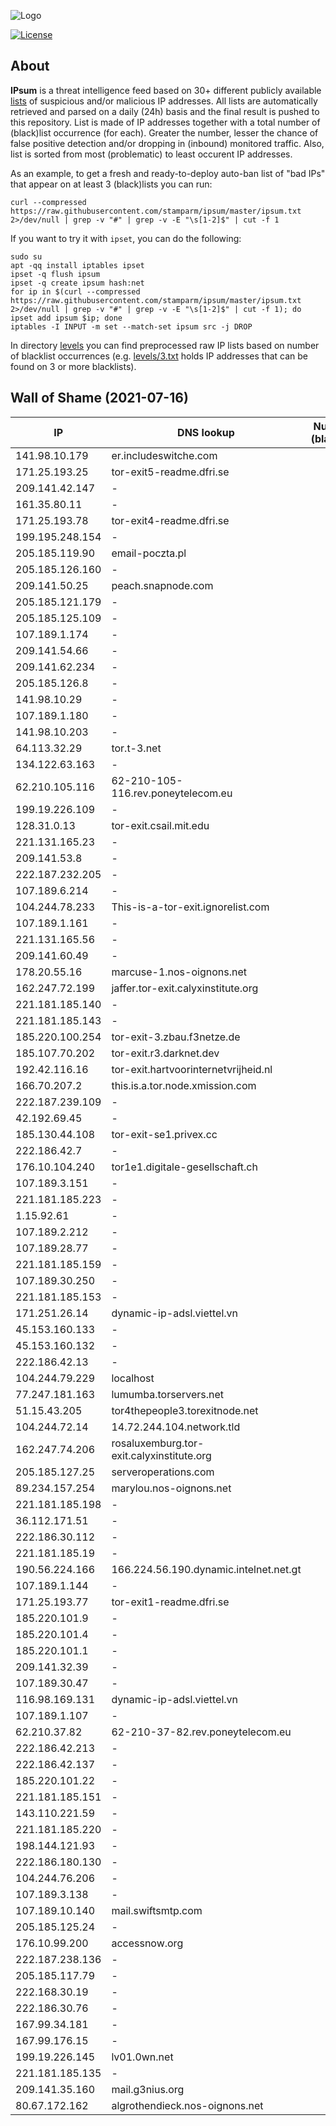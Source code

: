![Logo](https://i.imgur.com/PyKLAe7.png)

[![License](https://img.shields.io/badge/license-The_Unlicense-red.svg)](https://unlicense.org/)

About
----

**IPsum** is a threat intelligence feed based on 30+ different publicly available [lists](https://github.com/stamparm/maltrail) of suspicious and/or malicious IP addresses. All lists are automatically retrieved and parsed on a daily (24h) basis and the final result is pushed to this repository. List is made of IP addresses together with a total number of (black)list occurrence (for each). Greater the number, lesser the chance of false positive detection and/or dropping in (inbound) monitored traffic. Also, list is sorted from most (problematic) to least occurent IP addresses.

As an example, to get a fresh and ready-to-deploy auto-ban list of "bad IPs" that appear on at least 3 (black)lists you can run:

```
curl --compressed https://raw.githubusercontent.com/stamparm/ipsum/master/ipsum.txt 2>/dev/null | grep -v "#" | grep -v -E "\s[1-2]$" | cut -f 1
```

If you want to try it with `ipset`, you can do the following:

```
sudo su
apt -qq install iptables ipset
ipset -q flush ipsum
ipset -q create ipsum hash:net
for ip in $(curl --compressed https://raw.githubusercontent.com/stamparm/ipsum/master/ipsum.txt 2>/dev/null | grep -v "#" | grep -v -E "\s[1-2]$" | cut -f 1); do ipset add ipsum $ip; done
iptables -I INPUT -m set --match-set ipsum src -j DROP
```

In directory [levels](levels) you can find preprocessed raw IP lists based on number of blacklist occurrences (e.g. [levels/3.txt](levels/3.txt) holds IP addresses that can be found on 3 or more blacklists).

Wall of Shame (2021-07-16)
----

|IP|DNS lookup|Number of (black)lists|
|---|---|--:|
141.98.10.179|er.includeswitche.com|10
171.25.193.25|tor-exit5-readme.dfri.se|10
209.141.42.147|-|9
161.35.80.11|-|9
171.25.193.78|tor-exit4-readme.dfri.se|9
199.195.248.154|-|9
205.185.119.90|email-poczta.pl|8
205.185.126.160|-|8
209.141.50.25|peach.snapnode.com|8
205.185.121.179|-|8
205.185.125.109|-|8
107.189.1.174|-|8
209.141.54.66|-|8
209.141.62.234|-|8
205.185.126.8|-|8
141.98.10.29|-|8
107.189.1.180|-|8
141.98.10.203|-|8
64.113.32.29|tor.t-3.net|8
134.122.63.163|-|8
62.210.105.116|62-210-105-116.rev.poneytelecom.eu|8
199.19.226.109|-|7
128.31.0.13|tor-exit.csail.mit.edu|7
221.131.165.23|-|7
209.141.53.8|-|7
222.187.232.205|-|7
107.189.6.214|-|7
104.244.78.233|This-is-a-tor-exit.ignorelist.com|7
107.189.1.161|-|7
221.131.165.56|-|7
209.141.60.49|-|7
178.20.55.16|marcuse-1.nos-oignons.net|7
162.247.72.199|jaffer.tor-exit.calyxinstitute.org|7
221.181.185.140|-|7
221.181.185.143|-|7
185.220.100.254|tor-exit-3.zbau.f3netze.de|7
185.107.70.202|tor-exit.r3.darknet.dev|7
192.42.116.16|tor-exit.hartvoorinternetvrijheid.nl|7
166.70.207.2|this.is.a.tor.node.xmission.com|7
222.187.239.109|-|7
42.192.69.45|-|7
185.130.44.108|tor-exit-se1.privex.cc|7
222.186.42.7|-|7
176.10.104.240|tor1e1.digitale-gesellschaft.ch|7
107.189.3.151|-|7
221.181.185.223|-|7
1.15.92.61|-|7
107.189.2.212|-|7
107.189.28.77|-|7
221.181.185.159|-|7
107.189.30.250|-|7
221.181.185.153|-|7
171.251.26.14|dynamic-ip-adsl.viettel.vn|7
45.153.160.133|-|7
45.153.160.132|-|7
222.186.42.13|-|7
104.244.79.229|localhost|7
77.247.181.163|lumumba.torservers.net|7
51.15.43.205|tor4thepeople3.torexitnode.net|7
104.244.72.14|14.72.244.104.network.tld|7
162.247.74.206|rosaluxemburg.tor-exit.calyxinstitute.org|7
205.185.127.25|serveroperations.com|7
89.234.157.254|marylou.nos-oignons.net|7
221.181.185.198|-|7
36.112.171.51|-|7
222.186.30.112|-|7
221.181.185.19|-|7
190.56.224.166|166.224.56.190.dynamic.intelnet.net.gt|7
107.189.1.144|-|7
171.25.193.77|tor-exit1-readme.dfri.se|7
185.220.101.9|-|7
185.220.101.4|-|7
185.220.101.1|-|7
209.141.32.39|-|7
107.189.30.47|-|7
116.98.169.131|dynamic-ip-adsl.viettel.vn|7
107.189.1.107|-|7
62.210.37.82|62-210-37-82.rev.poneytelecom.eu|7
222.186.42.213|-|7
222.186.42.137|-|7
185.220.101.22|-|7
221.181.185.151|-|7
143.110.221.59|-|7
221.181.185.220|-|7
198.144.121.93|-|7
222.186.180.130|-|7
104.244.76.206|-|7
107.189.3.138|-|7
107.189.10.140|mail.swiftsmtp.com|7
205.185.125.24|-|7
176.10.99.200|accessnow.org|7
222.187.238.136|-|7
205.185.117.79|-|7
222.168.30.19|-|7
222.186.30.76|-|7
167.99.34.181|-|7
167.99.176.15|-|7
199.19.226.145|lv01.0wn.net|7
221.181.185.135|-|7
209.141.35.160|mail.g3nius.org|7
80.67.172.162|algrothendieck.nos-oignons.net|7
